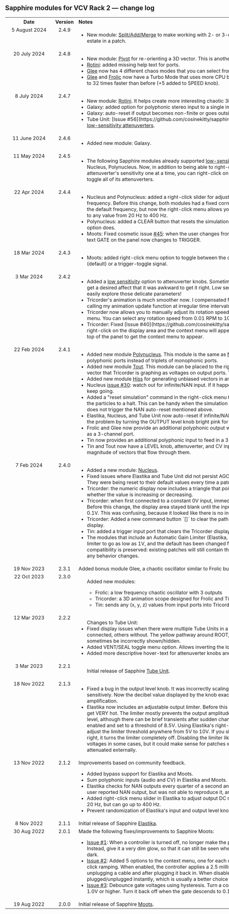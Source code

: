 ## Sapphire modules for VCV Rack 2 &mdash; change log

<table style="width:1000px;">

<tr valign="top">
<th align="center" style="width:140px;" width="140">Date</th>
<th align="center">Version</th>
<th align="left">Notes</th>
</tr>

<tr valign="top">
<td align="center">5 August 2024</td>
<td align="center">2.4.9</td>
<td align="left">
    <ul>
        <li>New module: <a href="SplitAddMerge.md">Split/Add/Merge</a> to make working with 2- or 3-channel signals use less real estate in a patch.</li>
    </ul>
</td>
</tr>

<tr valign="top">
<td align="center">20 July 2024</td>
<td align="center">2.4.8</td>
<td align="left">
    <ul>
        <li>New module: <a href="Pivot.md">Pivot</a> for re-orienting a 3D vector. This is another chaos toy.</li>
        <li><a href="Rotini.md">Rotini</a>: added missing help text for ports.</li>
        <li><a href="Glee.md">Glee</a> now has 4 different chaos modes that you can select from the context menu.</li>
        <li><a href="Glee.md">Glee</a> and <a href="Frolic.md">Frolic</a> now have a Turbo Mode that uses more CPU but allows the oscillators to go up to 32 times faster than before (+5 added to SPEED knob).</li>
    </ul>
</td>
</tr>

<tr valign="top">
<td align="center">8 July 2024</td>
<td align="center">2.4.7</td>
<td align="left">
    <ul>
        <li>New module: <a href="Rotini.md">Rotini</a>. It helps create more interesting chaotic 3D vector signals for fun CV.</li>
        <li>Galaxy: added option for polyphonic stereo input to a single input port (L or R).</li>
        <li>Galaxy: auto-reset if output becomes non-finite or goes outside 100&nbsp;V absolute value.</li>
        <li>Tube Unit: [Issue #56](https://github.com/cosinekitty/sapphire/issues/56) - added support for <a href="LowSensitivityAttenuverterKnobs.md">low-sensitivity attenuverters</a>.
    </ul>
</td>
</tr>

<tr valign="top">
<td align="center">11 June 2024</td>
<td align="center">2.4.6</td>
<td align="left">
    <ul>
        <li>Added new module: Galaxy.</li>
    </ul>
</td>
</tr>

<tr valign="top">
<td align="center">11 May 2024</td>
<td align="center">2.4.5</td>
<td align="left">
    <ul>
        <li>The following Sapphire modules already supported <a href="LowSensitivityAttenuverterKnobs.md">low-sensitivity attenuverters</a>: Elastika, Nucleus, Polynucleus. Now, in addition to being able to right-click and toggle each attenuverter's sensitivity one at a time, you can right-click on any of the above modules to toggle all of its attenuverters.</li>
    </ul>
</td>
</tr>

<tr valign="top">
<td align="center">22 Apr 2024</td>
<td align="center">2.4.4</td>
<td align="left">
    <ul>
        <li>Nucleus and Polynucleus: added a right-click slider for adjusting the DC reject filter's corner frequency. Before this change, both modules had a fixed corner frequency of 30&nbsp;Hz. This is still the default frequency, but now the right-click menu allows you to change the corner frequency to any value from 20&nbsp;Hz to 400&nbsp;Hz.</li>
        <li>Polynucleus: added a CLEAR button that resets the simulation, just like the right-click menu option does.</li>
        <li>Moots: Fixed cosmetic issue <a href="https://github.com/cosinekitty/sapphire/issues/45">#45</a>: when the user changes from gate mode to trigger mode, the text GATE on the panel now changes to TRIGGER.</li>
    </ul>
</td>
</tr>

<tr valign="top">
<td align="center">18 Mar 2024</td>
<td align="center">2.4.3</td>
<td align="left">
    <ul>
        <li>Moots: added right-click menu option to toggle between the control port using a gate signal (default) or a trigger-toggle signal.</li>
    </ul>
</td>
</tr>


<tr valign="top">
<td align="center">3 Mar 2024</td>
<td align="center">2.4.2</td>
<td align="left">
    <ul>
        <li>Added a <a href="LowSensitivityAttenuverterKnobs.md">low sensitivity</a> option to attenuverter knobs. Sometimes the adjustments were so tiny to get a desired affect that it was awkward to get it right. Low sensitivity mode allows you to more easily explore those delicate parameters!</li>
        <li>Tricorder's animation is much smoother now. I compensated for jitter caused by VCV Rack calling my animation update function at irregular time intervals.</li>
        <li>Tricorder now allows you to manually adjust its rotation speed using the right-click context menu. You can select any rotation speed from 0.01 RPM to 100 RPM.</li>
        <li>Tricorder: Fixed [Issue #40](https://github.com/cosinekitty/sapphire/issues/40): now you can right-click on the display area and the context menu will appear. Before, you had to click on the top of the panel to get the context menu to appear.</li>
    </ul>
</td>
</tr>

<tr valign="top">
<td align="center">22 Feb 2024</td>
<td align="center">2.4.1</td>
<td align="left">
    <ul>
        <li>Added new module <a href="Polynucleus.md">Polynucleus</a>. This module is the same as <a href="Nucleus.md">Nucleus</a>, only with 3-channel polyphonic ports instead of triplets of monophonic ports.</li>
        <li>Added new module <a href="Tout.md">Tout</a>. This module can be placed to the right of a Tricoder to provide the vector that Tricorder is graphing as voltages on output ports. Tout is the inverse of <a href="Tin.md">Tin</a>.</li>
        <li>Added new module <a href="Hiss.md">Hiss</a> for generating unbiased vectors in an N-dimensional space.</li>
        <li>Nucleus <a href="https://github.com/cosinekitty/sapphire/issues/30">issue #30</a>: watch out for infinite/NAN input. If it happens, reset the internal state and keep going.</li>
        <li>Added a "reset simulation" command in the right-click menu that allows you to manually bring the particles to a halt. This can be handy when the simulation gets out of control in a way that does not trigger the NAN auto-reset mentioned above.</li>
        <li>Elastika, Nucleus, and Tube Unit now auto-reset if infinite/NAN output is detected, and indicate the problem by turning the OUTPUT level knob bright pink for 1 second, every time it happens.</li>
        <li>Frolic and Glee now provide an additional polyphonic output with the entire vector represented as a 3-channel port.</li>
        <li>Tin now provides an additional polyphonic input to feed in a 3-channel (X, Y, Z) input vector.</li>
        <li>Tin and Tout now have a LEVEL knob, attenuverter, and CV input. This allows them to adjust the magnitude of vectors that flow through them.</li>
    </ul>
</td>
</tr>

<tr valign="top">
<td align="center">7 Feb 2024</td>
<td align="center">2.4.0</td>
<td align="left">
    <ul>
        <li>Added a new module: <a href="Nucleus.md">Nucleus</a>.</li>
        <li>Fixed issues where Elastika and Tube Unit did not persist AGC level or DC reject frequency. They were being reset to their default values every time a patch was loaded.</li>
        <li>Tricorder: the numeric display now includes a triangle that points up or down, depending on whether the value is increasing or decreasing.</li>
        <li>Tricorder: when first connected to a constant 0V input, immediately refresh the coordinate axes. Before this change, the display area stayed blank until the input voltage changed by more than 0.1V. This was confusing, because it looked like there is no input signal!</li>
        <li>Tricorder: Added a new command button `[]` to clear the path and start over with a fresh display.</li>
        <li>Tin: added a trigger input port that clears the Tricorder display.</li>
        <li>The modules that include an Automatic Gain Limiter (Elastika, Tube Unit, Nucleus) now allow the limiter to go as low as 1V, and the default has been changed from 8.5V to 4V. Backward compatibility is preserved: existing patches will still contain their original AGC settings, without any behavior changes.</li>
    </ul>
</td>
</tr>

<tr valign="top">
<td align="center">19 Nov 2023</td>
<td align="center">2.3.1</td>
<td align="left">
    Added bonus module Glee, a chaotic oscillator similar to Frolic but with a different 3D shape.
</td>
</tr>

<tr valign="top">
<td align="center">22 Oct 2023</td>
<td align="center">2.3.0</td>
<td align="left">
<ul>
    Added new modules:
    <ul>
        <li>Frolic: a low frequency chaotic oscillator with 3 outputs</li>
        <li>Tricorder: a 3D animation scope designed for Frolic and Tin</li>
        <li>Tin: sends any (x, y, z) values from input ports into Tricorder</li>
    </ul>
</ul>
</td>
</tr>

<tr valign="top">
<td align="center">12 Mar 2023</td>
<td align="center">2.2.2</td>
<td align="left">
<ul>
    Changes to Tube Unit:
    <li>Fixed display issues when there were multiple Tube Units in a patch, some with audio connected, others without. The yellow pathway around ROOT, DECAY, and ANGLE would sometimes be incorrectly shown/hidden.</li>
    <li>Added VENT/SEAL toggle menu option. Allows inverting the logic for the gate input.</li>
    <li>Added more descriptive hover-text for attenuverter knobs and CV input ports.</li>
</ul>
</td>
</tr>

<tr valign="top">
<td align="center">3 Mar 2023</td>
<td align="center">2.2.1</td>
<td align="left">
<ul>
    Initial release of Sapphire <a href="TubeUnit.md">Tube Unit</a>.
</ul>
</td>
</tr>

<tr valign="top">
<td align="center">18 Nov 2022</td>
<td align="center">2.1.3</td>
<td align="left">
<ul>
    <li>
        Fixed a bug in the output level knob.
        It was incorrectly scaling the output level far too sensitively.
        Now the decibel value displayed by the knob exactly matches its actual amplification.
    </li>
    <li>
        Elastika now includes an adjustable output limiter.
        Before this was added, output levels could get VERY hot.
        The limiter mostly prevents the output amplitude from exceeding an adjustable level,
        although there can be brief transients after sudden changes.
        By default, the limiter is enabled and set to a threshold of 8.5V.
        Using Elastika's right-click context menu, you can adjust the limiter
        threshold anywhere from 5V to 10V. If you slide the limiter all the way
        to the right, it turns the limiter completely off.
        Disabling the limiter like this can result in extreme output voltages in
        some cases, but it could make sense for patches where Elastika's output
        is attenuated externally.
    </li>
</ul>
</td>
</tr>

<tr valign="top">
<td align="center">13 Nov 2022</td>
<td align="center">2.1.2</td>
<td align="left">
Improvements based on community feedback.
<ul>
    <li>Added bypass support for Elastika and Moots.</li>
    <li>Sum polyphonic inputs (audio and CV) in Elastika and Moots.</li>
    <li>Elastika checks for NAN outputs every quarter of a second and auto-recovers if found. (One user reported NAN output, but was not able to reproduce it, and I haven't see it happen yet.)</li>
    <li>Added right-click menu slider in Elastika to adjust output DC reject corner frequency. Default is 20 Hz, but can go up to 400 Hz.</li>
    <li>Prevent randomization of Elastika's input and output level knobs.</li>
</ul>
</td>
</tr>

<tr valign="top">
<td align="center">8 Nov 2022</td>
<td align="center">2.1.1</td>
<td align="left">
Initial release of Sapphire <a href="Elastika.md">Elastika</a>.
</td>
</tr>

<tr valign="top">
<td align="center">30 Aug 2022</td>
<td align="center">2.0.1</td>
<td align="left">
Made the following fixes/improvements to Sapphire Moots:
<ul>
    <li>
        <a href="https://github.com/cosinekitty/sapphire/issues/1">Issue #1</a>:
        When a controller is turned off, no longer make the push-button
        completely dark. Instead, give it a very dim glow, so that it can still
        be seen when the room brightness is very dark.
    </li>
    <li>
        <a href="https://github.com/cosinekitty/sapphire/issues/2">Issue #2</a>:
        Added 5 options to the context menu, one for each controller, to
        enable/distable anti-click ramping. When enabled, the controller applies
        a 2.5 millisecond linear ramp before unplugging a cable and after plugging it back in.
        When disabled, the cable is plugged/unplugged instantly, which is usually
        a better choice for control voltages.
    </li>
    <li>
        <a href="https://github.com/cosinekitty/sapphire/issues/3">Issue #3</a>:
        Debounce gate voltages using hysteresis.
        Turn a controller on when its gate reaches 1.0V or higher.
        Turn it back off when the gate descends to 0.1V or lower.
    </li>
</ul>
</td>
</tr>

<tr valign="top">
<td align="center">19 Aug 2022</td>
<td align="center">2.0.0</td>
<td align="left">
Initial release of Sapphire <a href="Moots.md">Moots</a>.
</td>
</tr>

</table>
